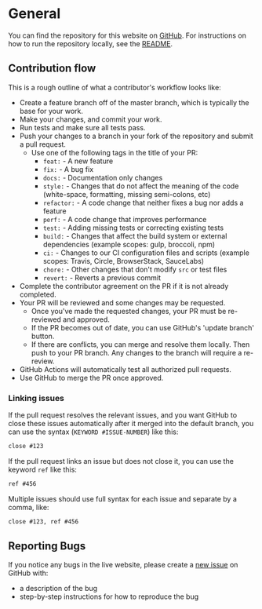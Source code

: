 
# General

You can find the repository for this website on [GitHub](https://github.com/FuelLabs/docs-hub/tree/master). For instructions on how to run the repository locally, see the [README](https://github.com/FuelLabs/docs-hub/blob/master/README.md).

## Contribution flow

This is a rough outline of what a contributor's workflow looks like:

- Create a feature branch off of the master branch, which is typically the base for your work.
- Make your changes, and commit your work.
- Run tests and make sure all tests pass.
- Push your changes to a branch in your fork of the repository and submit a pull request.
  - Use one of the following tags in the title of your PR:
    - `feat:` - A new feature
    - `fix:` - A bug fix
    - `docs:` - Documentation only changes
    - `style:` - Changes that do not affect the meaning of the code (white-space, formatting, missing semi-colons, etc)
    - `refactor:` - A code change that neither fixes a bug nor adds a feature
    - `perf:` - A code change that improves performance
    - `test:` - Adding missing tests or correcting existing tests
    - `build:` - Changes that affect the build system or external dependencies (example scopes: gulp, broccoli, npm)
    - `ci:` - Changes to our CI configuration files and scripts (example scopes: Travis, Circle, BrowserStack, SauceLabs)
    - `chore:` - Other changes that don't modify `src` or test files
    - `revert:` - Reverts a previous commit
- Complete the contributor agreement on the PR if it is not already completed.
- Your PR will be reviewed and some changes may be requested.
  - Once you've made the requested changes, your PR must be re-reviewed and approved.
  - If the PR becomes out of date, you can use GitHub's 'update branch' button.
  - If there are conflicts, you can merge and resolve them locally. Then push to your PR branch. Any changes to the branch will require a re-review.
- GitHub Actions will automatically test all authorized pull requests.
- Use GitHub to merge the PR once approved.

### Linking issues

If the pull request resolves the relevant issues, and you want GitHub to close these issues automatically after it merged into the default branch, you can use the syntax (`KEYWORD #ISSUE-NUMBER`) like this:

```md
close #123
```

If the pull request links an issue but does not close it, you can use the keyword `ref` like this:

```md
ref #456
```

Multiple issues should use full syntax for each issue and separate by a comma, like:

```md
close #123, ref #456
```

## Reporting Bugs

If you notice any bugs in the live website, please create a [new issue](https://github.com/FuelLabs/docs-hub/issues/new) on GitHub with:

- a description of the bug
- step-by-step instructions for how to reproduce the bug
